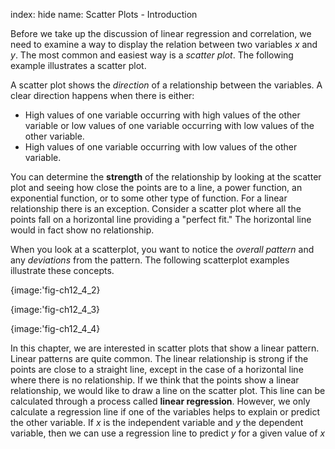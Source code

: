 index: hide
name: Scatter Plots - Introduction

Before we take up the discussion of linear regression and correlation, we need to examine a way to display the relation between two variables  *x* and  *y*. The most common and easiest way is a  *scatter plot*. The following example illustrates a scatter plot.

A scatter plot shows the  *direction* of a relationship between the variables. A clear direction happens when there is either:


  * High values of one variable occurring with high values of the other variable or low values of one variable occurring with low values of the other variable.
  * High values of one variable occurring with low values of the other variable.

You can determine the  **strength** of the relationship by looking at the scatter plot and seeing how close the points are to a line, a power function, an exponential function,
or to some other type of function.  For a linear relationship there is an exception. Consider a scatter plot where all the points fall on a horizontal line providing a "perfect fit." The horizontal line would in fact show no relationship.

When you look at a scatterplot, you want to notice the  *overall pattern* and any  *deviations* from the pattern. The following scatterplot examples illustrate these concepts.


{image:'fig-ch12_4_2}
        


{image:'fig-ch12_4_3}
        


{image:'fig-ch12_4_4}
        

In this chapter, we are interested in scatter plots that show a linear pattern. Linear patterns are quite common. The linear relationship is strong if the points are close to a straight line,  except in the case of a horizontal line where there is no relationship. If we think that the points show a linear relationship, we would like to draw a line on the scatter plot. This line can be calculated through a process called  **linear regression**. However, we only calculate a regression line if one of the variables helps to explain or predict the other variable. If  *x* is the independent variable and  *y* the dependent variable,
then we can use a regression line to predict  *y* for a given value of  *x*
